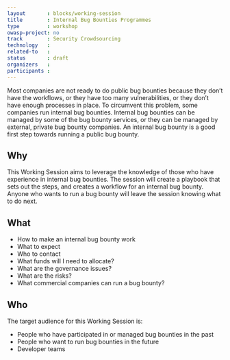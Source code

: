 ```yaml
---
layout       : blocks/working-session
title        : Internal Bug Bounties Programmes
type         : workshop
owasp-project: no
track        : Security Crowdsourcing
technology   :
related-to   :
status       : draft
organizers   :
participants :
---
```


Most companies are not ready to do public bug bounties because they don’t have the workflows, or they have too many vulnerabilities, or they don’t have enough processes in place.  To circumvent this problem, some companies run internal bug bounties.   Internal bug bounties can be managed by some of the bug bounty services, or they can be managed by external, private bug bounty companies.  An internal bug bounty is a good first step towards running a public bug bounty.

## Why

This Working Session aims to leverage the knowledge of those who have experience in internal bug bounties. The session will create a playbook that sets out the steps, and creates a workflow for an internal bug bounty. Anyone who wants to run a bug bounty will leave the session knowing what to do next. 

## What

-	How to make an internal bug bounty work
-	What to expect
-	Who to contact
-	What funds will I need to allocate?
-	What are the governance issues?
-	What are the risks?
-	What commercial companies can run a bug bounty?

## Who

The target audience for this Working Session is:

-	People who have participated in or managed bug bounties in the past
-	People who want to run bug bounties in the future
-	Developer teams


